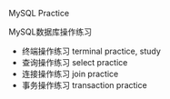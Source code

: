 MySQL Practice

MySQL数据库操作练习

- 终端操作练习 terminal practice, study
- 查询操作练习 select practice
- 连接操作练习 join practice
- 事务操作练习 transaction practice
